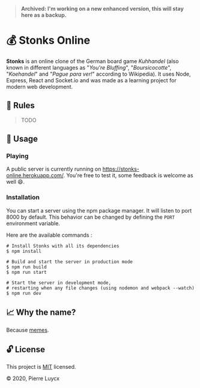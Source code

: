 > **Archived: I'm working on a new enhanced version, this will stay here as a backup.**

# :moneybag: Stonks Online

**Stonks** is an online clone of the German board game _Kuhhandel_ (also known in different languages as "_You're Bluffing_", "_Boursicocotte_", "_Koehandel_" and "_Pague para ver!_" according to Wikipedia). It uses Node, Express, React and Socket.io and was made as a learning project for modern web development.

## :book: Rules

> TODO

## :wrench: Usage

### Playing

A public server is currently running on https://stonks-online.herokuapp.com/. You're free to test it, some feedback is welcome as well :smile:.

### Installation

You can start a server using the npm package manager. It will listen to port 8000 by default. This behavior can be changed by defining the `PORT` environment variable.

Here are the available commands :

```shell
# Install Stonks with all its dependencies
$ npm install

# Build and start the server in production mode
$ npm run build
$ npm run start

# Start the server in development mode,
# restarting when any file changes (using nodemon and webpack --watch)
$ npm run dev
```

## :chart_with_upwards_trend: Why the name?

Because [memes](https://knowyourmeme.com/memes/stonks).

## :unlock: License

This project is [MIT](http://opensource.org/licenses/MIT) licensed.

:copyright: 2020, Pierre Luycx
